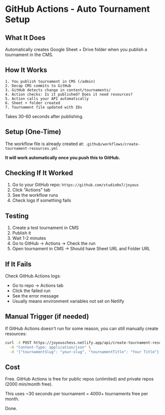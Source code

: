# GitHub Actions - Auto Tournament Setup

## What It Does

Automatically creates Google Sheet + Drive folder when you publish a tournament in the CMS.

## How It Works

```
1. You publish tournament in CMS (/admin)
2. Decap CMS commits to GitHub
3. GitHub detects change in content/tournaments/
4. Action checks: Is it published? Does it need resources?
5. Action calls your API automatically
6. Sheet + folder created
7. Tournament file updated with IDs
```

Takes 30-60 seconds after publishing.

## Setup (One-Time)

The workflow file is already created at:
`.github/workflows/create-tournament-resources.yml`

**It will work automatically once you push this to GitHub.**

## Checking If It Worked

1. Go to your GitHub repo: `https://github.com/studio0o7/joyous`
2. Click "Actions" tab
3. See the workflow runs
4. Check logs if something fails

## Testing

1. Create a test tournament in CMS
2. Publish it
3. Wait 1-2 minutes
4. Go to GitHub → Actions → Check the run
5. Open tournament in CMS → Should have Sheet URL and Folder URL

## If It Fails

Check GitHub Actions logs:
- Go to repo → Actions tab
- Click the failed run
- See the error message
- Usually means environment variables not set on Netlify

## Manual Trigger (if needed)

If GitHub Actions doesn't run for some reason, you can still manually create resources:

```bash
curl -X POST https://joyouschess.netlify.app/api/create-tournament-resources \
  -H "Content-Type: application/json" \
  -d '{"tournamentSlug": "your-slug", "tournamentTitle": "Your Title"}'
```

## Cost

Free. GitHub Actions is free for public repos (unlimited) and private repos (2000 min/month free).

This uses ~30 seconds per tournament = 4000+ tournaments free per month.

Done.


